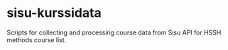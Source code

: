 # sisu-kurssidata
Scripts for collecting and processing course data from Sisu API for HSSH methods course 
list.
